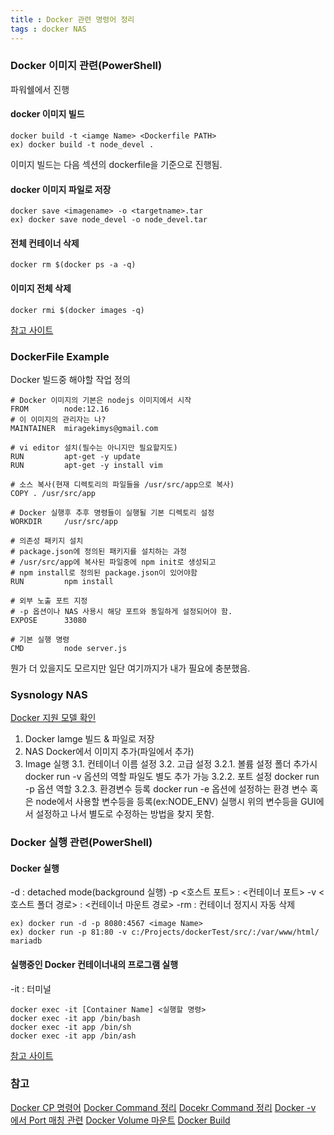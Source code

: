 ```yaml
---
title : Docker 관련 명령어 정리
tags : docker NAS
---
```

### Docker 이미지 관련(PowerShell)
파워쉘에서 진행
#### docker 이미지 빌드 
```
docker build -t <iamge Name> <Dockerfile PATH>
ex) docker build -t node_devel .
```
이미지 빌드는 다음 섹션의 dockerfile을 기준으로 진행됨.

#### docker 이미지 파일로 저장
```
docker save <imagename> -o <targetname>.tar
ex) docker save node_devel -o node_devel.tar
```

#### 전체 컨테이너 삭제
```
docker rm $(docker ps -a -q)
```
#### 이미지 전체 삭제
```
docker rmi $(docker images -q)
```
[참고 사이트](https://pandora.tistory.com/202)

### DockerFile Example
Docker 빌드중 해야할 작업 정의
```
# Docker 이미지의 기본은 nodejs 이미지에서 시작 
FROM        node:12.16
# 이 이미지의 관리자는 나?
MAINTAINER  miragekimys@gmail.com

# vi editor 설치(필수는 아니지만 필요할지도)
RUN         apt-get -y update
RUN         apt-get -y install vim
 
# 소스 복사(현재 디렉토리의 파일들을 /usr/src/app으로 복사)
COPY . /usr/src/app  
 
# Docker 실행후 추후 명령들이 실행될 기본 디렉토리 설정
WORKDIR     /usr/src/app

# 의존성 패키지 설치
# package.json에 정의된 패키지를 설치하는 과정 
# /usr/src/app에 복사된 파일중에 npm init로 생성되고
# npm install로 정의된 package.json이 있어야함
RUN         npm install
 
# 외부 노출 포트 지정
# -p 옵션이나 NAS 사용시 해당 포트와 동일하게 설정되어야 함. 
EXPOSE      33080

# 기본 실행 명령
CMD         node server.js
```
뭔가 더 있을지도 모르지만 일단 여기까지가 내가 필요에 충분했음.

### Sysnology NAS
[Docker 지원 모델 확인](https://www.synology.com/ko-kr/dsm/packages/Docker)
1. Docker Iamge 빌드 & 파일로 저장
2. NAS Docker에서 이미지 추가(파일에서 추가)
3. Image 실행
3.1. 컨테이너 이름 설정
3.2. 고급 설정
3.2.1. 볼륨 설정 
폴더 추가시 docker run -v 옵션의 역할
파일도 별도 추가 가능
3.2.2. 포트 설정
docker run -p 옵션 역할
3.2.3. 환경변수 등록
docker run -e 옵션에 설정하는 환경 변수
혹은 node에서 사용할 변수등을 등록(ex:NODE_ENV)
실행시 위의 변수등을 GUI에서 설정하고 나서 별도로 수정하는 방법을 찾지 못함.

### Docker 실행 관련(PowerShell)
#### Docker 실행
-d : detached mode(background 실행)
-p <호스트 포트> : <컨테이너 포트>
-v <호스트 폴더 경로> : <컨테이너 마운트 경로>
-rm : 컨테이너 정지시 자동 삭제
```
ex) docker run -d -p 8080:4567 <image Name>
ex) docker run -p 81:80 -v c:/Projects/dockerTest/src/:/var/www/html/ mariadb
```
#### 실행중인 Docker 컨테이너내의 프로그램 실행
-it : 터미널 
```
docker exec -it [Container Name] <실행할 명령>
docker exec -it app /bin/bash
docker exec -it app /bin/sh
docker exec -it app /bin/ash
```
[참고 사이트](http://pyrasis.com/book/DockerForTheReallyImpatient/Chapter20/28)

### 참고
[Docker CP 명령어](https://www.leafcats.com/163)
[Docker Command 정리](https://jungwoon.github.io/docker/2019/01/11/Docker-1/)
[Docekr Command 정리](http://pyrasis.com/Docker/Docker-HOWTO#stop)
[Docker -v 에서 Port 매칭 관련](https://stackoverflow.com/questions/48629001/trying-to-run-a-simple-express-server-on-a-docker-but-cant-access-any-routes)
[Docker Volume 마운트](https://stackoverflow.com/questions/47162825/docker-volumes-on-windows-10)
[Docker Build](https://subicura.com/2017/02/10/docker-guide-for-beginners-create-image-and-deploy.html#sinatra-%EC%9B%B9-%EC%95%A0%ED%94%8C%EB%A6%AC%EC%BC%80%EC%9D%B4%EC%85%98-%EC%83%98%ED%94%8C)